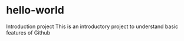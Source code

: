 # hello-world
Introduction project
This is an introductory project to understand basic features of Github
